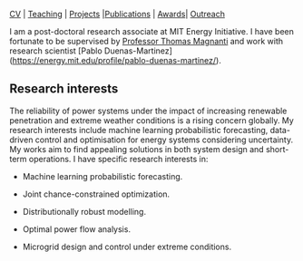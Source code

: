 [CV](https://yifueve.github.io/cv/) | [Teaching](https://yifueve.github.io/teaching/) | [Projects](https://yifueve.github.io/projects/) |[Publications](https://yifueve.github.io/publications/) | [Awards](https://yifueve.github.io/award/)| [Outreach](https://yifueve.github.io/outreach/)

I am a post-doctoral research associate at MIT Energy Initiative. I have been fortunate to be supervised by [Professor Thomas Magnanti](https://mitsloan.mit.edu/faculty/directory/thomas-magnanti) and work with research scientist [Pablo Duenas-Martinez] (https://energy.mit.edu/profile/pablo-duenas-martinez/).


## Research interests

The reliability of power systems under the impact of increasing renewable penetration and extreme weather conditions is a rising concern globally. My research interests include machine learning probabilistic forecasting, data-driven control and optimisation for energy systems considering uncertainty. My works aim to find appealing solutions in both system design and short-term operations. I have specific research interests in:

- Machine learning probabilistic forecasting.

- Joint chance-constrained optimization.

- Distributionally robust modelling.

- Optimal power flow analysis.

- Microgrid design and control under extreme conditions.

